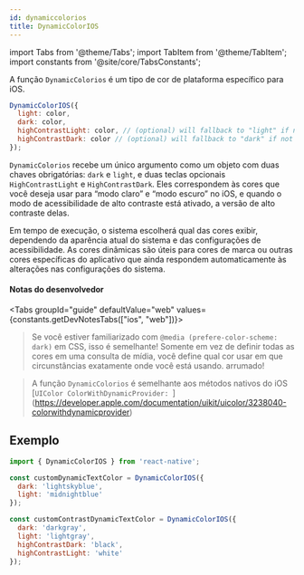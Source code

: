 ```yaml
---
id: dynamiccolorios
title: DynamicColorIOS
---
```


import Tabs from '@theme/Tabs'; import TabItem from '@theme/TabItem'; import constants from '@site/core/TabsConstants';

A função `DynamicColorios` é um tipo de cor de plataforma específico para iOS.

```jsx
DynamicColorIOS({
  light: color,
  dark: color,
  highContrastLight: color, // (optional) will fallback to "light" if not provided
  highContrastDark: color // (optional) will fallback to "dark" if not provided
});
```

`DynamicColorios` recebe um único argumento como um objeto com duas chaves obrigatórias: `dark` e `light`, e duas teclas opcionais `HighContrastLight` e `HighContrastDark`. Eles correspondem às cores que você deseja usar para “modo claro” e “modo escuro” no iOS, e quando o modo de acessibilidade de alto contraste está ativado, a versão de alto contraste delas.

Em tempo de execução, o sistema escolherá qual das cores exibir, dependendo da aparência atual do sistema e das configurações de acessibilidade. As cores dinâmicas são úteis para cores de marca ou outras cores específicas do aplicativo que ainda respondem automaticamente às alterações nas configurações do sistema.

#### Notas do desenvolvedor

<Tabs groupId="guide" defaultValue="web" values={constants.getDevNotesTabs(["ios", "web"])}>

<TabItem value="web">

> Se você estiver familiarizado com `@media (prefere-color-scheme: dark)` em CSS, isso é semelhante! Somente em vez de definir todas as cores em uma consulta de mídia, você define qual cor usar em que circunstâncias exatamente onde você está usando. arrumado!

</TabItem>
<TabItem value="ios">

> A função `DynamicColorios` é semelhante aos métodos nativos do iOS [`UIColor ColorWithDynamicProvider: `] (https://developer.apple.com/documentation/uikit/uicolor/3238040-colorwithdynamicprovider)

</TabItem>
</Tabs>

## Exemplo

```jsx
import { DynamicColorIOS } from 'react-native';

const customDynamicTextColor = DynamicColorIOS({
  dark: 'lightskyblue',
  light: 'midnightblue'
});

const customContrastDynamicTextColor = DynamicColorIOS({
  dark: 'darkgray',
  light: 'lightgray',
  highContrastDark: 'black',
  highContrastLight: 'white'
});
```
